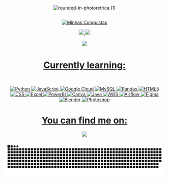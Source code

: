<div align="center">
  
  ![rounded-in-photoretrica (1)](https://user-images.githubusercontent.com/108769169/201415666-4d2db082-2cc1-45fb-942b-d411c8b9339c.png)
</div>
 
## 

<p align="center">
  <a href="https://github.com/ryo-ma/github-profile-trophy">
    <img alt="Minhas Conquistas" src="https://github-profile-trophy.vercel.app/?username=nicsouza&theme=alduin"/>
  </a>
</p>
 
<div align="center">
  <a href="https://github.com/NicSouza">
  <img height="180em" src="https://github-readme-stats.vercel.app/api?username=NicSouza&show_icons=true&theme=dracula&include_all_commits=true&count_private=true"/>
   <img height="180em" src="https://github-readme-stats.vercel.app/api/top-langs/?username=NicSouza&layout=compact&langs_count=7&theme=dracula"/>  
</div>

<br>

<div align="center"  
     
![](https://komarev.com/ghpvc/?username=nicsouza&color=ff69b4&style=for-the-badge) 
 
  
#  Currently learning:
  
<br>

![Python](https://img.shields.io/badge/Python-14354C?style=for-the-badge&logo=python&logoColor=white) ![JavaScript](https://img.shields.io/badge/javascript-%23323330.svg?style=for-the-badge&logo=javascript&logoColor=%23F7DF1E) ![Google Cloud](https://img.shields.io/badge/Google%20Cloud-%234285F4.svg?style=for-the-badge&logo=google-cloud&logoColor=white) ![MySQL](https://img.shields.io/badge/MySQL-00000F?style=for-the-badge&logo=mysql&logoColor=white) ![Pandas](https://img.shields.io/badge/pandas-%23150458.svg?style=for-the-badge&logo=pandas&logoColor=white) ![HTML5](https://img.shields.io/badge/HTML5-E34F26?style=for-the-badge&logo=html5&logoColor=white) ![CSS](https://img.shields.io/badge/CSS-239120?&style=for-the-badge&logo=css3&logoColor=white)  ![Excel](https://img.shields.io/badge/Microsoft_Excel-217346?style=for-the-badge&logo=microsoft-excel&logoColor=white) ![PowerBI](https://img.shields.io/badge/PowerBI-F2C811?style=for-the-badge&logo=Power%20BI&logoColor=white) ![Canva](https://img.shields.io/badge/Canva-%2300C4CC.svg?&style=for-the-badge&logo=Canva&logoColor=white) ![Java](https://img.shields.io/badge/Java-ED8B00?style=for-the-badge&logo=openjdk&logoColor=white) ![AWS](https://img.shields.io/badge/Amazon_AWS-232F3E?style=for-the-badge&logo=amazon-aws&logoColor=white) ![Airflow](https://img.shields.io/badge/Airflow-017CEE?style=for-the-badge&logo=Apache%20Airflow&logoColor=white) ![Figma
](https://img.shields.io/badge/Figma-F24E1E?style=for-the-badge&logo=figma&logoColor=white) ![Blender](https://img.shields.io/badge/blender-%23F5792A.svg?style=for-the-badge&logo=blender&logoColor=white) ![Photoshop](https://img.shields.io/badge/Adobe%20Photoshop-31A8FF?style=for-the-badge&logo=Adobe%20Photoshop&logoColor=black)
  
# You can find me on:
  
  <a href="https://www.linkedin.com/in/nicolem-souza/" target="_blank"><img src="https://img.shields.io/badge/-LinkedIn-%230077B5?style=for-the-badge&logo=linkedin&logoColor=white" target="_blank"></a> 

 ![Snake animation](https://github.com/NicSouza/NicSouza/blob/output/github-contribution-grid-snake.svg)

